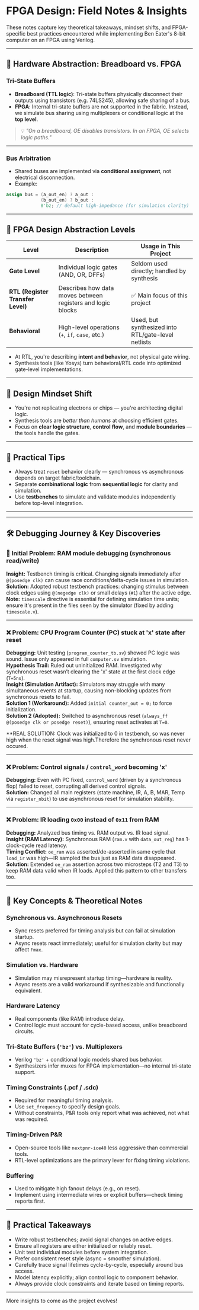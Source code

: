 # FPGA Design: Field Notes & Insights

These notes capture key theoretical takeaways, mindset shifts, and FPGA-specific best practices encountered while implementing Ben Eater's 8-bit computer on an FPGA using Verilog.

---

## 🧠 Hardware Abstraction: Breadboard vs. FPGA

### Tri-State Buffers

- **Breadboard (TTL logic)**: Tri-state buffers physically disconnect their outputs using transistors (e.g. 74LS245), allowing safe sharing of a bus.
- **FPGA**: Internal tri-state buffers are not supported in the fabric. Instead, we simulate bus sharing using multiplexers or conditional logic at the **top level**.

> 💡 *"On a breadboard, OE disables transistors. In an FPGA, OE selects logic paths."*

---

### Bus Arbitration

- Shared buses are implemented via **conditional assignment**, not electrical disconnection.
- Example:

```verilog
assign bus = (a_out_en) ? a_out :
             (b_out_en) ? b_out :
             8'bz; // default high-impedance (for simulation clarity)
```

---

## 🧰 FPGA Design Abstraction Levels

| Level          | Description | Usage in This Project |
|----------------|-------------|------------------------|
| **Gate Level** | Individual logic gates (AND, OR, DFFs) | Seldom used directly; handled by synthesis |
| **RTL (Register Transfer Level)** | Describes how data moves between registers and logic blocks | ✅ Main focus of this project |
| **Behavioral** | High-level operations (`+`, `if`, `case`, etc.) | Used, but synthesized into RTL/gate-level netlists |

- At RTL, you're describing **intent and behavior**, not physical gate wiring.
- Synthesis tools (like Yosys) turn behavioral/RTL code into optimized gate-level implementations.

---

## 💬 Design Mindset Shift

- You're not replicating electrons or chips — you're architecting digital logic.
- Synthesis tools are *better than humans* at choosing efficient gates.
- Focus on **clear logic structure**, **control flow**, and **module boundaries** — the tools handle the gates.

---

## 📌 Practical Tips

- Always treat `reset` behavior clearly — synchronous vs asynchronous depends on target fabric/toolchain.
- Separate **combinational logic** from **sequential logic** for clarity and simulation.
- Use **testbenches** to simulate and validate modules independently before top-level integration.

---

---

## 🛠️ Debugging Journey & Key Discoveries

### 🧩 Initial Problem: RAM module debugging (synchronous read/write)

**Insight:** Testbench timing is critical. Changing signals immediately after `@(posedge clk)` can cause race conditions/delta-cycle issues in simulation.  
**Solution:** Adopted robust testbench practices: changing stimulus between clock edges using `@(negedge clk)` or small delays (`#1`) after the active edge.  
**Note:** `timescale` directive is essential for defining simulation time units; ensure it's present in the files seen by the simulator (fixed by adding `timescale.v`).

---

### ❌ Problem: CPU Program Counter (PC) stuck at 'x' state after reset

**Debugging:** Unit testing (`program_counter_tb.sv`) showed PC logic was sound. Issue only appeared in full `computer.sv` simulation.  
**Hypothesis Trail:** Ruled out uninitialized RAM. Investigated why synchronous reset wasn’t clearing the 'x' state at the first clock edge (`T=5ns`).  
**Insight (Simulation Artifact):** Simulators may struggle with many simultaneous events at startup, causing non-blocking updates from synchronous resets to fail.  
**Solution 1 (Workaround):** Added `initial counter_out = 0;` to force initialization.  
**Solution 2 (Adopted):** Switched to asynchronous reset (`always_ff @(posedge clk or posedge reset)`), ensuring reset activates at `T=0`.

**REAL SOLUTION: Clock was initialized to 0 in testbench, so was never high when the reset signal was high.Therefore the synchronous reset never occured.

---

### ❌ Problem: Control signals / `control_word` becoming 'x'

**Debugging:** Even with PC fixed, `control_word` (driven by a synchronous flop) failed to reset, corrupting all derived control signals.  
**Solution:** Changed all main registers (state machine, IR, A, B, MAR, Temp via `register_nbit`) to use asynchronous reset for simulation stability.

---

### ❌ Problem: IR loading `0x00` instead of `0x11` from RAM

**Debugging:** Analyzed bus timing vs. RAM output vs. IR load signal.  
**Insight (RAM Latency):** Synchronous RAM (`ram.v` with `data_out_reg`) has 1-clock-cycle read latency.  
**Timing Conflict:** `oe_ram` was asserted/de-asserted in same cycle that `load_ir` was high—IR sampled the bus just as RAM data disappeared.  
**Solution:** Extended `oe_ram` assertion across two microsteps (T2 and T3) to keep RAM data valid when IR loads. Applied this pattern to other transfers too.

---

## 🔬 Key Concepts & Theoretical Notes

### Synchronous vs. Asynchronous Resets

- Sync resets preferred for timing analysis but can fail at simulation startup.
- Async resets react immediately; useful for simulation clarity but may affect `Fmax`.

### Simulation vs. Hardware

- Simulation may misrepresent startup timing—hardware is reality.
- Async resets are a valid workaround if synthesizable and functionally equivalent.

### Hardware Latency

- Real components (like RAM) introduce delay.
- Control logic must account for cycle-based access, unlike breadboard circuits.

### Tri-State Buffers (`'bz'`) vs. Multiplexers

- Verilog `'bz'` + conditional logic models shared bus behavior.
- Synthesizers infer muxes for FPGA implementation—no internal tri-state support.

### Timing Constraints (.pcf / .sdc)

- Required for meaningful timing analysis.
- Use `set_frequency` to specify design goals.
- Without constraints, P&R tools only report what was achieved, not what was required.

### Timing-Driven P&R

- Open-source tools like `nextpnr-ice40` less aggressive than commercial tools.
- RTL-level optimizations are the primary lever for fixing timing violations.

### Buffering

- Used to mitigate high fanout delays (e.g., on reset).
- Implement using intermediate wires or explicit buffers—check timing reports first.

---

## 🧪 Practical Takeaways

- Write robust testbenches; avoid signal changes on active edges.
- Ensure all registers are either initialized or reliably reset.
- Unit test individual modules before system integration.
- Prefer consistent reset style (async = smoother simulation).
- Carefully trace signal lifetimes cycle-by-cycle, especially around bus access.
- Model latency explicitly; align control logic to component behavior.
- Always provide clock constraints and iterate based on timing reports.

---

More insights to come as the project evolves!
